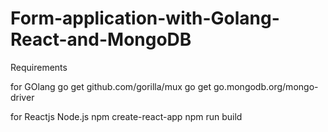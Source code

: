 # Form-application-with-Golang-React-and-MongoDB

Requirements

for GOlang
go get github.com/gorilla/mux
go get go.mongodb.org/mongo-driver

for Reactjs
Node.js
npm create-react-app <yourAppName>
npm run build
